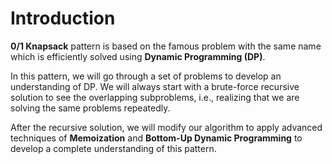 # Introduction

**0/1 Knapsack** pattern is based on the famous problem with the same name which is efficiently solved using **Dynamic Programming (DP)**.

In this pattern, we will go through a set of problems to develop an understanding of DP. We will always start with a brute-force recursive solution to see the overlapping subproblems, i.e., realizing that we are solving the same problems repeatedly.

After the recursive solution, we will modify our algorithm to apply advanced techniques of **Memoization** and **Bottom-Up Dynamic Programming** to develop a complete understanding of this pattern.